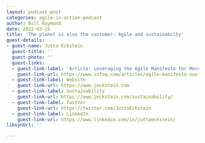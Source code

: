 ```yaml
---
layout: podcast-post
categories: agile-in-action-podcast
author: Bill Raymond
date: 2022-03-15
title: 'The planet is also the customer: Agile and sustainabilty'
guest-details:
- guest-name: Jutta Eckstein
  guest-title: ''
  guest-photo: ''
  guest-links:
  - guest-link-label: 'Article: Leveraging the Agile Manifesto for More Sustainability'
    guest-link-url: https://www.infoq.com/articles/agile-manifesto-sustainability/
  - guest-link-label: Website
    guest-link-url: https://www.jeckstein.com
  - guest-link-label: Sustainability
    guest-link-url: https://www.jeckstein.com/sustainability/
  - guest-link-label: Twitter
    guest-link-url: https://twitter.com/JuttaEckstein
  - guest-link-label: LinkedIn
    guest-link-url: https://www.linkedin.com/in/juttaeckstein/
libsynUrl: ''

---
```

